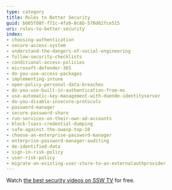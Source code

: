 ```yaml
---
type: category
title: Rules to Better Security
guid: b665f88f-f71c-4fa9-8c8b-570d62fce515
uri: rules-to-better-security
index:
- choosing-authentication
- secure-access-system
- understand-the-dangers-of-social-engineering
- follow-security-checklists
- conditional-access-policies
- microsoft-defender-365
- do-you-use-access-packages
- implementing-intune
- open-policy-personal-data-breaches
- do-you-use-built-in-authentication-from-ms
- use-automatic-key-management-with-duende-identityserver
- do-you-disable-insecure-protocols
- password-manager
- secure-password-share
- run-services-on-their-own-ad-accounts
- block-lsass-credential-dumping
- safe-against-the-owasp-top-10
- choose-an-enterprise-password-manager
- enterprise-password-manager-auditing
- de-identified-data
- sign-in-risk-policy
- user-risk-policy
- migrate-an-existing-user-store-to-an-externalauthprovider
---
```


Watch [the best security videos on SSW TV](https://tv.ssw.com/category/security) for free.
